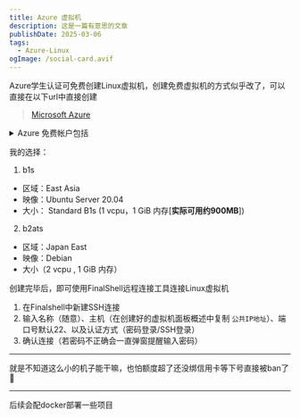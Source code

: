 ```yaml
---
title: Azure 虚拟机
description: 这是一篇有意思的文章
publishDate: 2025-03-06
tags:
  - Azure-Linux
ogImage: /social-card.avif
---
```

Azure学生认证可免费创建Linux虚拟机，创建免费虚拟机的方式似乎改了，可以直接在以下url中直接创建

> [Microsoft Azure](http://portal.azure.com/#view/Microsoft_Azure_Marketplace/GalleryItemDetailsBladeNopdl/id/microsoft.freeaccountvirtualmachine-linux/resourceGroupId//resourceGroupLocation//dontDiscardJourney~/false/_provisioningContext~/%7B%22initialValues%22%3A%7B%22subscriptionIds%22%3A%5B%2244abf6d9-3a16-4bae-8546-14cc71feb722%22%5D%2C%22resourceGroupNames%22%3A%5B%5D%2C%22locationNames%22%3A%5B%22eastasia%22%5D%7D%2C%22telemetryId%22%3A%225e2a4b3b-b904-4aba-8ee3-dfcd05f5900f%22%2C%22marketplaceItem%22%3A%7B%22categoryIds%22%3A%5B%5D%2C%22id%22%3A%22Microsoft.Portal%22%2C%22itemDisplayName%22%3A%22NoMarketplace%22%2C%22products%22%3A%5B%5D%2C%22version%22%3A%22%22%2C%22productsWithNoPricing%22%3A%5B%5D%2C%22publisherDisplayName%22%3A%22Microsoft.Portal%22%2C%22deploymentName%22%3A%22NoMarketplace%22%2C%22launchingContext%22%3A%7B%22telemetryId%22%3A%225e2a4b3b-b904-4aba-8ee3-dfcd05f5900f%22%2C%22source%22%3A%5B%5D%2C%22galleryItemId%22%3A%22%22%7D%2C%22deploymentTemplateFileUris%22%3A%7B%7D%2C%22uiMetadata%22%3Anull%7D%7D)

<details>

<summary>Azure 免费帐户包括 </summary>

- 750 hours of *Standard B1, B2ATS, and B2PTS Linux Virtual Machine*

  750 小时的*标准 B1、B2ATS 和 ~~B2PTS Linux 虚拟机~~*
    
- 750 hours of *Standard B1, B2ATS Windows Virtual Machine*

    750 小时的*标准 B1、B2ATS Windows 虚拟机*

- 2 P6 (64GiB) managed disks
    
   2 个 P6（64GiB） 托管磁盘

In order to create a free virtual machine with managed disk, you have to choose the correct parameters such as image, vm size and disk size. This offer helps you select these parameters. Virtual machines created through this offer are free only for users with free account benefits. This offer supports Intel (B1) and AMD (B2ATS) deployments.

为了创建带有托管磁盘的免费虚拟机，您必须选择正确的参数，例如映像、虚拟机大小和磁盘大小。此优惠可帮助您选择这些参数。通过此优惠创建的虚拟机仅对拥有免费帐户优惠的用户免费。此优惠支持 Intel (B1) 和 AMD (B2ATS) 部署。
 
</details>

我的选择： 

1. b1s
- 区域：East Asia
- 映像：Ubuntu Server 20.04
- 大小：
Standard B1s (1 vcpu，1 GiB 内存[**实际可用约900MB**])

2. b2ats
- 区域：Japan East
- 映像：Debian
- 大小（2 vcpu , 1 GiB 内存）

创建完毕后，即可使用FinalShell远程连接工具连接Linux虚拟机

1. 在Finalshell中新建SSH连接
2. 输入名称（随意）、主机（在创建好的虚拟机面板概述中复制 `公共IP地址`）、端口号默认22、以及认证方式（密码登录/SSH登录）
3. 确认连接（若密码不正确会一直弹窗提醒输入密码）

---

就是不知道这么小的机子能干嘛，也怕额度超了还没绑信用卡等下号直接被ban了 🥲

---
后续会配docker部署一些项目
